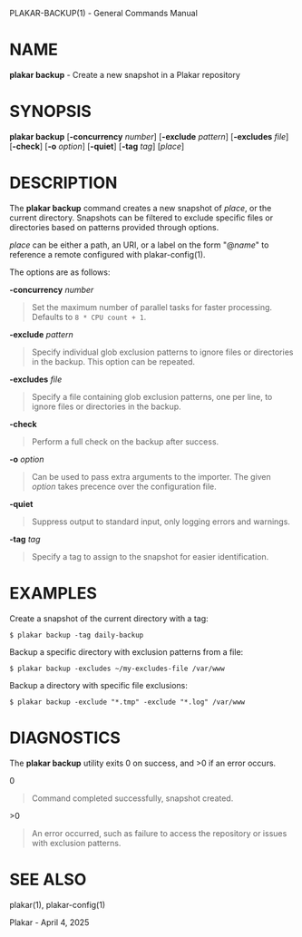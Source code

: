 PLAKAR-BACKUP(1) - General Commands Manual

# NAME

**plakar backup** - Create a new snapshot in a Plakar repository

# SYNOPSIS

**plakar backup**
\[**-concurrency**&nbsp;*number*]
\[**-exclude**&nbsp;*pattern*]
\[**-excludes**&nbsp;*file*]
\[**-check**]
\[**-o**&nbsp;*option*]
\[**-quiet**]
\[**-tag**&nbsp;*tag*]
\[*place*]

# DESCRIPTION

The
**plakar backup**
command creates a new snapshot of
*place*,
or the current directory.
Snapshots can be filtered to exclude specific files or directories
based on patterns provided through options.

*place*
can be either a path, an URI, or a label on the form
"@*name*"
to reference a remote configured with
plakar-config(1).

The options are as follows:

**-concurrency** *number*

> Set the maximum number of parallel tasks for faster processing.
> Defaults to
> `8 * CPU count + 1`.

**-exclude** *pattern*

> Specify individual glob exclusion patterns to ignore files or
> directories in the backup.
> This option can be repeated.

**-excludes** *file*

> Specify a file containing glob exclusion patterns, one per line, to
> ignore files or directories in the backup.

**-check**

> Perform a full check on the backup after success.

**-o** *option*

> Can be used to pass extra arguments to the importer.
> The given
> *option*
> takes precence over the configuration file.

**-quiet**

> Suppress output to standard input, only logging errors and warnings.

**-tag** *tag*

> Specify a tag to assign to the snapshot for easier identification.

# EXAMPLES

Create a snapshot of the current directory with a tag:

	$ plakar backup -tag daily-backup

Backup a specific directory with exclusion patterns from a file:

	$ plakar backup -excludes ~/my-excludes-file /var/www

Backup a directory with specific file exclusions:

	$ plakar backup -exclude "*.tmp" -exclude "*.log" /var/www

# DIAGNOSTICS

The **plakar backup** utility exits&#160;0 on success, and&#160;&gt;0 if an error occurs.

0

> Command completed successfully, snapshot created.

&gt;0

> An error occurred, such as failure to access the repository or issues
> with exclusion patterns.

# SEE ALSO

plakar(1),
plakar-config(1)

Plakar - April 4, 2025
